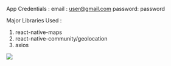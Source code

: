 App Credentials :
  email : user@gmail.com
  password: password

Major Libraries Used :
  1. react-native-maps
  2. react-native-community/geolocation
  3. axios

![](http://i.imgur.com/a9WqCL6.png)

